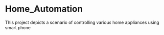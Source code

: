 # Home_Automation
This project depicts a scenario of controlling various home appliances using smart phone
